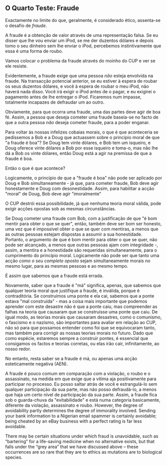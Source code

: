 ## O Quarto Teste: Fraude

Exactamente no limite do que, geralmente, é considerado ético, assenta-se o desafio de *fraude*.

A fraude é a obtenção de valor através de uma representação falsa. Se eu disser que lhe vou enviar um iPod, se me der duzentos dólares e depois tomo o seu dinheiro sem lhe enviar o iPod, percebemos instintivamente que essa é uma forma de roubo.

Vamos colocar o problema da fraude através do moinho do CUP e ver se ele resiste.

Evidentemente, a fraude exige que uma pessoa *não* esteja envolvida na fraude. Na transacção potencial anterior, se eu estiver à espera de roubar os seus duzentos dólares, e você à espera de roubar o meu iPod, não haverá nada disso. Você irá exigir o iPod antes de o pagar, e eu exigirei o pagamento antes de lhe entregar o iPod. Ficaremos num impasse, totalmente incapazes de defraudar um ao outro.

Obviamente, para que ocorra uma fraude, uma das partes deve agir de boa fé. Assim, a pessoa que deseja cometer uma fraude baseia-se no facto de que a outra pessoa *não* deseja cometer fraude, para a poder enganar.

Para voltar às nossas infelizes cobaias morais, o que é que aconteceria se pedíssemos a Bob e a Doug que actuassem sobre o princípio moral de que "a fraude é boa"? Se Doug tem vinte dólares, e Bob tem um isqueiro, e Doug oferece vinte dólares a Bob por esse isqueiro e toma-o, mas não lhe dá a Bob os vinte dólares, então Doug está a agir na premissa de que a fraude é boa.

Então o que é que acontece?

Logicamente, o princípio de que a "fraude é boa" não pode ser aplicado por Doug e Bob simultaneamente - já que, para cometer fraude, Bob deve agir honestamente e Doug com desonestidade. Assim, para habilitar a acção "moral" de Doug, Bob deve agir "imoralmente"

O CUP destrói essa possibilidade, já que nenhuma teoria moral válida, pode exigir acções opostas sob as mesmas circunstâncias.

Se Doug cometer uma fraude com Bob, com a justificação de que "é bom mentir para obter o que se quer", então, também deve ser bom ser honesto, uma vez que é impossível obter o que se quer com mentiras, a menos que as outras pessoas estejam dispostas a assumir a sua honestidade. Portanto, o argumento de que é bom mentir para obter o que se quer, não pode ser alcançado, a menos que outras pessoas ajam com integridade -, assim, a mentira e a honestidade são requeridas simultaneamente, para o cumprimento do princípio moral. Logicamente não pode ser que tanto uma acção *como o seu completo oposto* sejam simultaneamente morais no mesmo lugar, para as mesmas pessoas e ao mesmo tempo.

É assim que sabemos que a fraude está errada.

Novamente, saber que a fraude é "má" significa, apenas, que sabemos que qualquer teoria moral que justifique a fraude, é inválida, porque é contraditória. Se construímos uma ponte e ela cai, sabemos que a ponte estava "mal construída" - mas a coisa mais importante que podemos aprender com este desastre não é que a ponte caiu, mas compreender as falhas na teoria que causaram que se construísse uma ponte que caiu. De igual modo, as teorias morais que causaram desastres, como o comunismo, o fascismo e o nazismo, são importantes para avaliar em relação ao CUP, não só para que possamos entender como foi que se equivocaram tanto, mas também para corrigir as nossas teorias morais no futuro. Dado que como espécie, estaremos sempre a construir pontes, é essencial que consigamos os factos e teorias corretas, ou elas irão cair, infinitamente, ao nosso redor.

No entanto, resta saber se a fraude é má, ou apenas uma acção esteticamente negativa (AEN).

A fraude é pouco comum em comparação com a violação, o roubo e o assassinato, na medida em que exige que a vítima aja positivamente para participar no processo. Eu posso saltar atrás de você e estrangulá-lo sem qualquer participação da sua parte, mas não posso defraudá-lo, a menos que haja um certo nível de participação da sua parte. Assim, a fraude fica sob o guarda-chuva da "evitabilidade" e está numa categoria basicamente, diferente da violação, assassinato e roubo. However, the degree of avoidability partly determines the degree of immorality involved. Sending your bank information to a Nigerian email spammer is certainly avoidable; being cheated by an eBay business with a perfect rating is far less avoidable.

There may be certain situations under which fraud is unavoidable, such as “bartering” for a life-saving medicine when no alternative exists, but that falls under the “grey area” that we have discussed above – these occurrences are so rare that they are to ethics as mutations are to biological species.